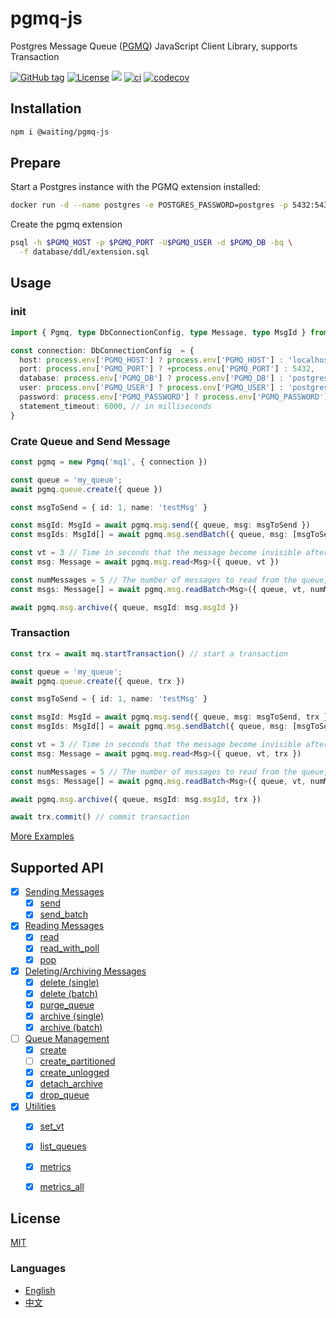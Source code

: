 # pgmq-js

Postgres Message Queue ([PGMQ]) JavaScript Client Library, supports Transaction


[![GitHub tag](https://img.shields.io/github/tag/waitingsong/pgmq-js.svg)]()
[![License](https://img.shields.io/badge/license-MIT-blue.svg)](https://opensource.org/licenses/MIT)
[![](https://img.shields.io/badge/lang-TypeScript-blue.svg)]()
[![ci](https://github.com/waitingsong/pgmq-js/actions/workflows/nodejs.yml/badge.svg
)](https://github.com/waitingsong/pgmq-js/actions)
[![codecov](https://codecov.io/gh/waitingsong/pgmq-js/graph/badge.svg?token=RSoBwfxEGn)](https://codecov.io/gh/waitingsong/pgmq-js)


## Installation

```sh
npm i @waiting/pgmq-js
```

## Prepare

Start a Postgres instance with the PGMQ extension installed:

```sh
docker run -d --name postgres -e POSTGRES_PASSWORD=postgres -p 5432:5432 quay.io/tembo/pg16-pgmq:latest
```

Create the pgmq extension
```sh
psql -h $PGMQ_HOST -p $PGMQ_PORT -U$PGMQ_USER -d $PGMQ_DB -bq \
  -f database/ddl/extension.sql 
```

## Usage

### init
```ts
import { Pgmq, type DbConnectionConfig, type Message, type MsgId } from '@waiting/pgmq-js'

const connection: DbConnectionConfig  = {
  host: process.env['PGMQ_HOST'] ? process.env['PGMQ_HOST'] : 'localhost',
  port: process.env['PGMQ_PORT'] ? +process.env['PGMQ_PORT'] : 5432,
  database: process.env['PGMQ_DB'] ? process.env['PGMQ_DB'] : 'postgres',
  user: process.env['PGMQ_USER'] ? process.env['PGMQ_USER'] : 'postgres',
  password: process.env['PGMQ_PASSWORD'] ? process.env['PGMQ_PASSWORD'] : 'password',
  statement_timeout: 6000, // in milliseconds
}
```

### Crate Queue and Send Message

```ts
const pgmq = new Pgmq('mq1', { connection })

const queue = 'my_queue';
await pgmq.queue.create({ queue })

const msgToSend = { id: 1, name: 'testMsg' }

const msgId: MsgId = await pgmq.msg.send({ queue, msg: msgToSend })
const msgIds: MsgId[] = await pgmq.msg.sendBatch({ queue, msg: [msgToSend , msgToSend ]})

const vt = 3 // Time in seconds that the message become invisible after reading, defaults to 0
const msg: Message = await pgmq.msg.read<Msg>({ queue, vt })

const numMessages = 5 // The number of messages to read from the queue, defaults to 10
const msgs: Message[] = await pgmq.msg.readBatch<Msg>({ queue, vt, numMessages })

await pgmq.msg.archive({ queue, msgId: msg.msgId })

```

### Transaction

```ts
const trx = await mq.startTransaction() // start a transaction

const queue = 'my_queue';
await pgmq.queue.create({ queue, trx })

const msgToSend = { id: 1, name: 'testMsg' }

const msgId: MsgId = await pgmq.msg.send({ queue, msg: msgToSend, trx })
const msgIds: MsgId[] = await pgmq.msg.sendBatch({ queue, msg: [msgToSend , msgToSend ], trx})

const vt = 3 // Time in seconds that the message become invisible after reading, defaults to 0
const msg: Message = await pgmq.msg.read<Msg>({ queue, vt, trx })

const numMessages = 5 // The number of messages to read from the queue, defaults to 10
const msgs: Message[] = await pgmq.msg.readBatch<Msg>({ queue, vt, numMessages, trx })

await pgmq.msg.archive({ queue, msgId: msg.msgId, trx })

await trx.commit() // commit transaction
```

[More Examples](https://github.com/waitingsong/pgmq-js/tree/main/packages/pgmq-js/test/lib)


## Supported API

- [x] [Sending Messages](https://tembo-io.github.io/pgmq/api/sql/functions/#sending-messages)
  - [x] [send](https://tembo-io.github.io/pgmq/api/sql/functions/#send)
  - [x] [send_batch](https://tembo-io.github.io/pgmq/api/sql/functions/#send_batch)
- [x] [Reading Messages](https://tembo-io.github.io/pgmq/api/sql/functions/#reading-messages)
  - [x] [read](https://tembo-io.github.io/pgmq/api/sql/functions/#read)
  - [x] [read_with_poll](https://tembo-io.github.io/pgmq/api/sql/functions/#read_with_poll)
  - [x] [pop](https://tembo-io.github.io/pgmq/api/sql/functions/#pop)
- [x] [Deleting/Archiving Messages](https://tembo-io.github.io/pgmq/api/sql/functions/#deletingarchiving-messages)
  - [x] [delete (single)](https://tembo-io.github.io/pgmq/api/sql/functions/#delete-single)
  - [x] [delete (batch)](https://tembo-io.github.io/pgmq/api/sql/functions/#delete-batch)
  - [x] [purge_queue](https://tembo-io.github.io/pgmq/api/sql/functions/#purge_queue)
  - [x] [archive (single)](https://tembo-io.github.io/pgmq/api/sql/functions/#archive-single)
  - [x] [archive (batch)](https://tembo-io.github.io/pgmq/api/sql/functions/#archive-batch)
- [ ] [Queue Management](https://tembo-io.github.io/pgmq/api/sql/functions/#queue-management)
  - [x] [create](https://tembo-io.github.io/pgmq/api/sql/functions/#create)
  - [ ] [create_partitioned](https://tembo-io.github.io/pgmq/api/sql/functions/#create_partitioned)
  - [x] [create_unlogged](https://tembo-io.github.io/pgmq/api/sql/functions/#create_unlogged)
  - [x] [detach_archive](https://tembo-io.github.io/pgmq/api/sql/functions/#detach_archive)
  - [x] [drop_queue](https://tembo-io.github.io/pgmq/api/sql/functions/#drop_queue)
- [x] [Utilities](https://tembo-io.github.io/pgmq/api/sql/functions/#utilities)
  - [x] [set_vt](https://tembo-io.github.io/pgmq/api/sql/functions/#set_vt)
  - [x] [list_queues](https://tembo-io.github.io/pgmq/api/sql/functions/#list_queues)
  - [x] [metrics](https://tembo-io.github.io/pgmq/api/sql/functions/#metrics)
  - [x] [metrics_all](https://tembo-io.github.io/pgmq/api/sql/functions/#metrics_all)


## License
[MIT](LICENSE)

### Languages
- [English](README.md)
- [中文](README.zh-CN.md)

<br>

[`pgmq-js`]: https://github.com/waitingsong/pgmq-js/tree/main/packages/pgmq-js
[main-svg]: https://img.shields.io/npm/v/@waiting/pgmq-js.svg?maxAge=7200
[main-ch]: https://github.com/waitingsong/pgmq-js/tree/main/packages/pgmq-js/CHANGELOG.md


[`@mwcp/pgmq`]: https://github.com/waitingsong/pgmq-js/tree/main/packages/mwcp-pgmq-js
[cli-svg]: https://img.shields.io/npm/v/@mwcp/pgmq.svg?maxAge=7200
[cli-ch]: https://github.com/waitingsong/pgmq-js/tree/main/packages/mwcp-pgmq-js/CHANGELOG.md

[PGMQ]: https://tembo-io.github.io/pgmq/
